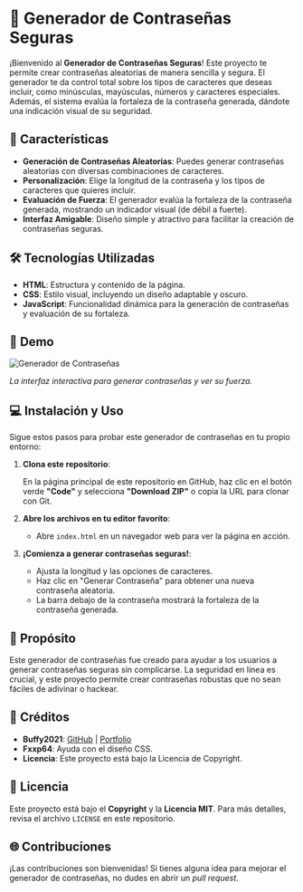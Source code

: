 # 🔐 Generador de Contraseñas Seguras

¡Bienvenido al **Generador de Contraseñas Seguras**! Este proyecto te permite crear contraseñas aleatorias de manera sencilla y segura. El generador te da control total sobre los tipos de caracteres que deseas incluir, como minúsculas, mayúsculas, números y caracteres especiales. Además, el sistema evalúa la fortaleza de la contraseña generada, dándote una indicación visual de su seguridad.

## 🚀 Características

- **Generación de Contraseñas Aleatorias**: Puedes generar contraseñas aleatorias con diversas combinaciones de caracteres.
- **Personalización**: Elige la longitud de la contraseña y los tipos de caracteres que quieres incluir.
- **Evaluación de Fuerza**: El generador evalúa la fortaleza de la contraseña generada, mostrando un indicador visual (de débil a fuerte).
- **Interfaz Amigable**: Diseño simple y atractivo para facilitar la creación de contraseñas seguras.

## 🛠️ Tecnologías Utilizadas

- **HTML**: Estructura y contenido de la página.
- **CSS**: Estilo visual, incluyendo un diseño adaptable y oscuro.
- **JavaScript**: Funcionalidad dinámica para la generación de contraseñas y evaluación de su fortaleza.

## 🎨 Demo

![Generador de Contraseñas](https://via.placeholder.com/600x300.png?text=Generador+de+Contrase%C3%B1as+Demo)

*La interfaz interactiva para generar contraseñas y ver su fuerza.*

## 💻 Instalación y Uso

Sigue estos pasos para probar este generador de contraseñas en tu propio entorno:

1. **Clona este repositorio**:

   En la página principal de este repositorio en GitHub, haz clic en el botón verde **"Code"** y selecciona **"Download ZIP"** o copia la URL para clonar con Git.

2. **Abre los archivos en tu editor favorito**:
   - Abre `index.html` en un navegador web para ver la página en acción.

3. **¡Comienza a generar contraseñas seguras!**:
   - Ajusta la longitud y las opciones de caracteres.
   - Haz clic en "Generar Contraseña" para obtener una nueva contraseña aleatoria.
   - La barra debajo de la contraseña mostrará la fortaleza de la contraseña generada.

## 🎯 Propósito

Este generador de contraseñas fue creado para ayudar a los usuarios a generar contraseñas seguras sin complicarse. La seguridad en línea es crucial, y este proyecto permite crear contraseñas robustas que no sean fáciles de adivinar o hackear.

## 📝 Créditos

- **Buffy2021**: [GitHub](https://github.com/Bufffy2021) | [Portfolio](https://bit.ly/imbf)
- **Fxxp64**: Ayuda con el diseño CSS.
- **Licencia**: Este proyecto está bajo la Licencia de Copyright.

## 📃 Licencia

Este proyecto está bajo el **Copyright** y la **Licencia MIT**. Para más detalles, revisa el archivo `LICENSE` en este repositorio.

## 🌐 Contribuciones

¡Las contribuciones son bienvenidas! Si tienes alguna idea para mejorar el generador de contraseñas, no dudes en abrir un _pull request_.
